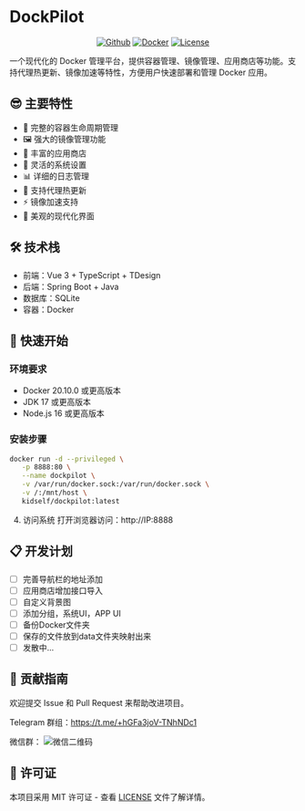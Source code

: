 # DockPilot

<div align="center">

[![Github](https://img.shields.io/badge/Github-123456?logo=github&labelColor=242424)](https://github.com/kidoneself/dockpilot)
[![Docker](https://img.shields.io/badge/docker-123456?logo=docker&logoColor=fff&labelColor=1c7aed)](https://hub.docker.com/r/kidself/dockpilot)
[![License](https://img.shields.io/badge/license-MIT-blue.svg)](LICENSE)

</div>

一个现代化的 Docker 管理平台，提供容器管理、镜像管理、应用商店等功能。支持代理热更新、镜像加速等特性，方便用户快速部署和管理 Docker 应用。

## 😎 主要特性

- 🐳 完整的容器生命周期管理
- 🖼️ 强大的镜像管理功能
- 🏪 丰富的应用商店
- 🔧 灵活的系统设置
- 📊 详细的日志管理
- 🚀 支持代理热更新
- ⚡ 镜像加速支持
- 🎨 美观的现代化界面

## 🛠️ 技术栈

- 前端：Vue 3 + TypeScript + TDesign
- 后端：Spring Boot + Java
- 数据库：SQLite
- 容器：Docker

## 🚀 快速开始

### 环境要求
- Docker 20.10.0 或更高版本
- JDK 17 或更高版本
- Node.js 16 或更高版本

### 安装步骤

```bash
docker run -d --privileged \
   -p 8888:80 \
   --name dockpilot \
   -v /var/run/docker.sock:/var/run/docker.sock \
   -v /:/mnt/host \
   kidself/dockpilot:latest

```

4. 访问系统
打开浏览器访问：http://IP:8888

## 📋 开发计划

- [ ] 完善导航栏的地址添加
- [ ] 应用商店增加接口导入
- [ ] 自定义背景图
- [ ] 添加分组，系统UI，APP UI
- [ ] 备份Docker文件夹
- [ ] 保存的文件放到data文件夹映射出来
- [ ] 发散中...

## 🤝 贡献指南
欢迎提交 Issue 和 Pull Request 来帮助改进项目。

Telegram 群组：https://t.me/+hGFa3joV-TNhNDc1

微信群：
![微信二维码](https://raw.githubusercontent.com/kidoneself/dmc/refs/heads/feature/websocket/docs/wechat-qr.png)

## 📄 许可证
本项目采用 MIT 许可证 - 查看 [LICENSE](LICENSE) 文件了解详情。